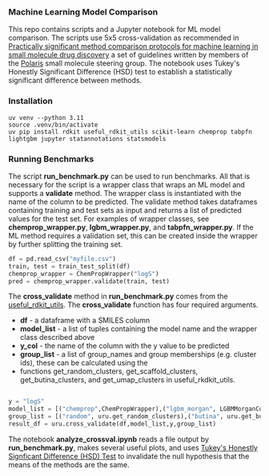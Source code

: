### Machine Learning Model Comparison

This repo contains scripts and a Jupyter notebook for ML model comparison.  The scripts use 5x5 cross-validation as 
recommended in [Practically significant method comparison protocols for machine learning in small molecule drug 
discovery](https://chemrxiv.org/engage/chemrxiv/article-details/672a91bd7be152b1d01a926b) a set of guidelines written by members of the [Polaris](https://polarishub.io/) small molecule steering group. 
The notebook uses Tukey's Honestly Significant Difference (HSD) test to establish a statistically significant 
difference between methods. 

### Installation 
```shell
uv venv --python 3.11
source .venv/bin/activate
uv pip install rdkit useful_rdkit_utils scikit-learn chemprop tabpfn lightgbm jupyter statannotations statsmodels 
```

### Running Benchmarks
The script **run_benchmark.py** can be used to run benchmarks.  All that is necessary for the script is a wrapper class 
that wraps an ML model and supports a **validate** method. The wrapper class is instantiated with the name of the 
column to be predicted.  The validate method takes dataframes containing training and test sets as input and returns
a list of predicted values for the test set. For examples of wrapper classes, see **chemprop_wrapper.py**, 
**lgbm_wrapper.py**, and **tabpfn_wrapper.py**. If the ML method requires a validation set, 
this can be created inside the wrapper by further splitting the training set. 

```python
df = pd.read_csv("myfile.csv")
train, test = train_test_split(df)
chemprop_wrapper = ChemPropWrapper("logS")
pred = chemprop_wrapper.validate(train, test)
```

The **cross_validate** method in **run_benchmark.py** comes from the [useful_rdkit_utils](https://github.com/PatWalters/useful_rdkit_utils).  The **cross_validate** 
function has four required arguments.

- **df** - a dataframe with a SMILES column  
- **model_list** - a list of tuples containing the model name and the wrapper class described above  
- **y_col** - the name of the column with the y value to be predicted  
- **group_list** - a list of group_names and group memberships (e.g. cluster ids), these can be calculated using the 
- functions get_random_clusters, get_scaffold_clusters, get_butina_clusters, and get_umap_clusters in useful_rkdkit_utils.  

```python

y = "logS"
model_list = [("chemprop",ChemPropWrapper),("lgbm_morgan", LGBMMorganCountWrapper),("lgbm_prop",LGBMPropWrapper)]
group_list = [("random", uru.get_random_clusters),("butina", uru.get_butina_clusters)]
result_df = uru.cross_validate(df,model_list,y,group_list)
```

The notebook **analyze_crossval.ipynb** reads a file output by **run_benchmark.py**, makes several useful plots, and 
uses [Tukey's Honestly Signficant Difference (HSD) Test](https://en.wikipedia.org/wiki/Tukey%27s_range_test) to invalidate the null hypothesis that the means of the 
methods are the same. 

